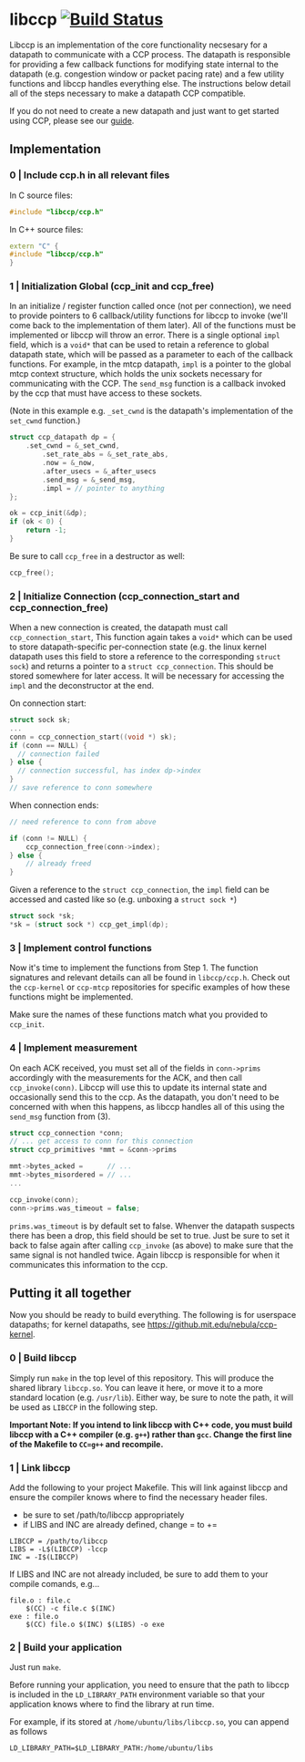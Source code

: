 # libccp [![Build Status](https://travis-ci.org/ccp-project/libccp.svg?branch=master)](https://travis-ci.org/ccp-project/libccp)

Libccp is an implementation of the core functionality necsesary for a datapath
to communicate with a CCP process. The datapath is responsible for providing 
a few callback functions for modifying state internal to the datapath
(e.g. congestion window or packet pacing rate) and a few utility functions
and libccp handles everything else. The instructions below detail all of the
steps necessary to make a datapath CCP compatible.  

If you do not need to create a new datapath and just want to get started using
CCP, please see our [guide](https://ccp-project.github.io/guide).


## Implementation

### 0 | Include ccp.h in all relevant files

In C source files:

```C
#include "libccp/ccp.h"
```

In C++ source files:

```C++
extern "C" {
#include "libccp/ccp.h"
}
```


### 1 | Initialization Global (ccp_init and ccp_free)

In an initialize / register function called once (not per connection),
we need to provide pointers to 6 callback/utility functions for 
libccp to invoke (we'll come back to the implementation of them later).
All of the functions must be implemented or libccp will throw an error.
There is a single optional `impl` field, which is a `void*` that can be 
used to retain a reference to global datapath state, which will be passed as a
parameter to each of the callback functions. For example, in the mtcp datapath, 
`impl` is a pointer to the global mtcp context structure, which holds the unix
sockets necessary for communicating with the CCP. The `send_msg` function is a
callback invoked by the ccp that must have access to these sockets.

(Note in this example e.g. `_set_cwnd` is the datapath's implementation of the
`set_cwnd` function.)

```C
struct ccp_datapath dp = {
	.set_cwnd = &_set_cwnd,
        .set_rate_abs = &_set_rate_abs,
        .now = &_now,
        .after_usecs = &_after_usecs
        .send_msg = &_send_msg,
        .impl = // pointer to anything
};

ok = ccp_init(&dp);
if (ok < 0) {
	return -1;
}
```

Be sure to call `ccp_free` in a destructor as well:

```C
ccp_free();
```


### 2 | Initialize Connection (ccp_connection_start and ccp_connection_free)

When a new connection is created, the datapath must call `ccp_connection_start`,
This function again takes a `void*` which can be used to store datapath-specific
per-connection state (e.g. the linux kernel datapath uses this field to store a
reference to the corresponding `struct sock`) and returns a pointer to a 
`struct ccp_connection`. This should be stored somewhere for later access. It
will be necessary for accessing the `impl` and the deconstructor at the end.

On connection start:

```C
struct sock sk;
...
conn = ccp_connection_start((void *) sk);
if (conn == NULL) {
  // connection failed
} else {
  // connection successful, has index dp->index
}
// save reference to conn somewhere

```

When connection ends:

```C
// need reference to conn from above

if (conn != NULL) {
	ccp_connection_free(conn->index);
} else {
	// already freed
}
```

Given a reference to the `struct ccp_connection`, the `impl` field can be
accessed and casted like so (e.g. unboxing a `struct sock *`)

```C
struct sock *sk;
*sk = (struct sock *) ccp_get_impl(dp);
```


### 3 | Implement control functions

Now it's time to implement the functions from Step 1. The function signatures
and relevant details can all be found in `libccp/ccp.h`. Check out the
`ccp-kernel` or `ccp-mtcp` repositories for specific examples of how these
functions might be implemented.

Make sure the names of these functions match what you provided to `ccp_init`.


### 4 | Implement measurement 

On each ACK received, you must set all of the fields in `conn->prims`
accordingly with the measurements for the ACK,
and then call `ccp_invoke(conn)`. Libccp will use this to update its internal
state and occasionally send this to the ccp. As the datapath, you don't need to
be concerned with when this happens, as libccp handles all of this using the
`send_msg` function from (3). 

```C
struct ccp_connection *conn;
// ... get access to conn for this connection
struct ccp_primitives *mmt = &conn->prims

mmt->bytes_acked =      // ...
mmt->bytes_misordered = // ... 
...

ccp_invoke(conn);
conn->prims.was_timeout = false;
```

`prims.was_timeout` is by default set to false. Whenver the datapath suspects
there has been a drop, this field should be set to true. Just be sure to set it
back to false again after calling `ccp_invoke` (as above) to make sure that the
same signal is not handled twice.
Again libccp is responsible for when it communicates this information to the ccp.



## Putting it all together

Now you should be ready to build everything. The following is for userspace datapaths; for kernel datapaths, see https://github.mit.edu/nebula/ccp-kernel.


### 0 | Build libccp

Simply run `make` in the top level of this repository.
This will produce the shared library `libccp.so`. You can leave it here, 
or move it to a more standard location (e.g. `/usr/lib`). Either way, be
sure to note the path, it will be used as `LIBCCP` in the following step.

**Important Note: If you intend to link libccp with C++ code, you must build
libccp with a C++ compiler (e.g. `g++`) rather than `gcc`. Change the first
line of the Makefile to `CC=g++` and recompile.**

### 1 | Link libccp

Add the following to your project Makefile. This will link against libccp and
ensure the compiler knows where to find the necessary header files.
* be sure to set /path/to/libccp appropriately
* if LIBS and INC are already defined, change = to +=
```
LIBCCP = /path/to/libccp
LIBS = -L$(LIBCCP) -lccp
INC = -I$(LIBCCP)
```

If LIBS and INC are not already included, be sure to add them to your compile
comands, e.g...
```
file.o : file.c
    $(CC) -c file.c $(INC)
exe : file.o
	$(CC) file.o $(INC) $(LIBS) -o exe
```


### 2 | Build your application

Just run `make`. 

Before running your application, you need to ensure that the path to libccp is
included in the `LD_LIBRARY_PATH` environment variable so that your application
knows where to find the library at run time.

For example, if its stored at `/home/ubuntu/libs/libccp.so`, you can append 
as follows
```
LD_LIBRARY_PATH=$LD_LIBRARY_PATH:/home/ubuntu/libs
```
